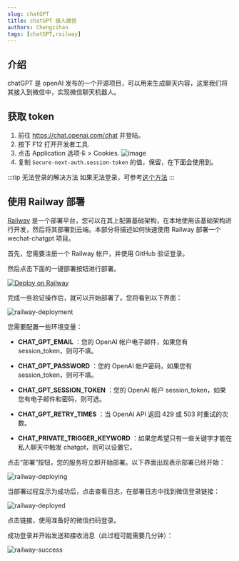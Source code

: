 ```yaml
---
slug: chatGPT
title: chatGPT 接入微信
authors: Chengzihan
tags: [chatGPT,railway]
---
```

## 介绍

chatGPT 是 openAI 发布的一个开源项目，可以用来生成聊天内容，这里我们将其接入到微信中，实现微信聊天机器人。  

## 获取 token

1. 前往 <https://chat.openai.com/chat> 并登陆。
2. 按下 F12 打开开发者工具.
3. 点击 Application 选项卡 > Cookies.
   ![image](https://jetzihan-img.oss-cn-beijing.aliyuncs.com/blog/session-token.png)
4. 复制 `Secure-next-auth.session-token` 的值，保留，在下面会使用到。

:::tip 无法登录的解决方法
如果无法登录，可参考[这个方法](https://www.lanka.cn/ChatGPT_4699.html)
:::

## 使用 Railway 部署

[Railway](https://railway.app/) 是一个部署平台，您可以在其上配置基础架构，在本地使用该基础架构进行开发，然后将其部署到云端。本部分将描述如何快速使用 Railway 部署一个 wechat-chatgpt 项目。  

首先，您需要注册一个 Railway 帐户，并使用 GitHub 验证登录。  

然后点击下面的一键部署按钮进行部署。  

[![Deploy on Railway](https://railway.app/button.svg)](https://railway.app/new/template/BHJD6L?referralCode=FaJtD_)

完成一些验证操作后，就可以开始部署了。您将看到以下界面：  

![railway-deployment](https://jetzihan-img.oss-cn-beijing.aliyuncs.com/blog/railway-deployment.png)  

您需要配置一些环境变量：  

- **CHAT_GPT_EMAIL** ：您的 OpenAI 帐户电子邮件，如果您有 session_token，则可不填。

- **CHAT_GPT_PASSWORD** ：您的 OpenAI 帐户密码，如果您有 session_token，则可不填。

- **CHAT_GPT_SESSION_TOKEN** ：您的 OpenAI 帐户 session_token，如果您有电子邮件和密码，则可选。

- **CHAT_GPT_RETRY_TIMES** ：当 OpenAI API 返回 429 或 503 时重试的次数。

- **CHAT_PRIVATE_TRIGGER_KEYWORD** ：如果您希望只有一些关键字才能在私人聊天中触发 chatgpt，则可以设置它。

点击“部署”按钮，您的服务将立即开始部署。以下界面出现表示部署已经开始：  

![railway-deploying](https://jetzihan-img.oss-cn-beijing.aliyuncs.com/blog/railway-deploying.png)  

当部署过程显示为成功后，点击查看日志，在部署日志中找到微信登录链接：  

![railway-deployed](https://jetzihan-img.oss-cn-beijing.aliyuncs.com/blog/railway-deployed.png)

点击链接，使用准备好的微信扫码登录。

成功登录并开始发送和接收消息（此过程可能需要几分钟）：  

![railway-success](https://jetzihan-img.oss-cn-beijing.aliyuncs.com/blog/railway-succeed.png)
